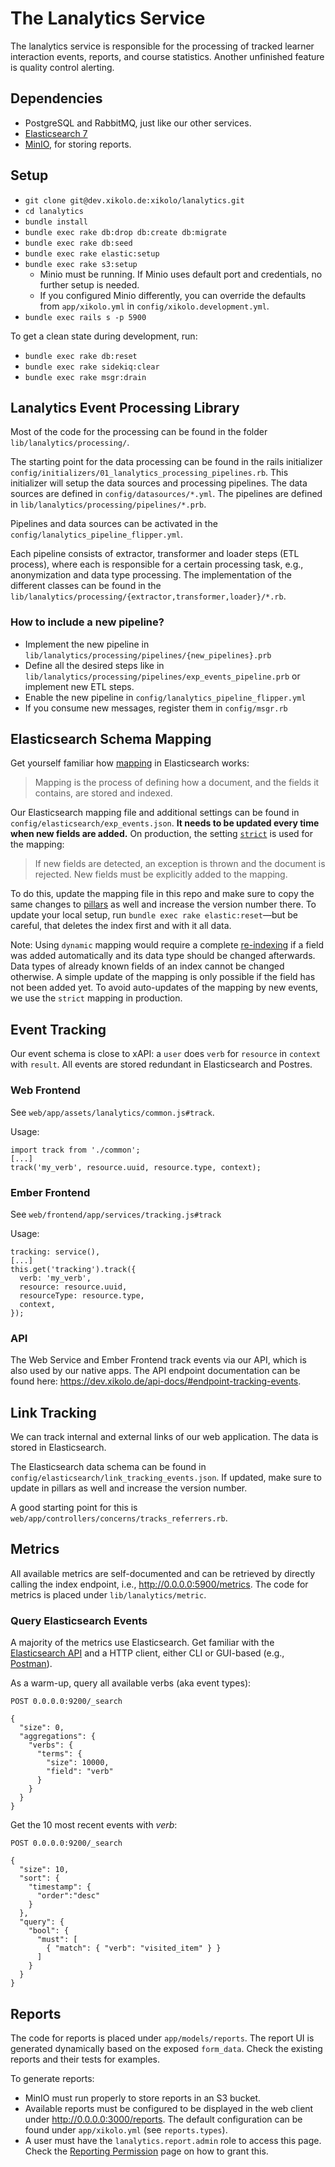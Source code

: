 # The Lanalytics Service

The lanalytics service is responsible for the processing of tracked learner interaction events, reports, and course statistics. Another unfinished feature is quality control alerting.

## Dependencies

* PostgreSQL and RabbitMQ, just like our other services.
* [Elasticsearch 7](https://www.elastic.co/guide/en/elasticsearch/reference/current/install-elasticsearch.html)
* [MinIO](https://github.com/minio/minio), for storing reports.

## Setup

* `git clone git@dev.xikolo.de:xikolo/lanalytics.git`
* `cd lanalytics`
* `bundle install`
* `bundle exec rake db:drop db:create db:migrate`
* `bundle exec rake db:seed`
* `bundle exec rake elastic:setup`
* `bundle exec rake s3:setup`
  * Minio must be running. If Minio uses default port and credentials, no further setup is needed.
  * If you configured Minio differently, you can override the defaults from `app/xikolo.yml` in `config/xikolo.development.yml`.
* `bundle exec rails s -p 5900`

To get a clean state during development, run:

* `bundle exec rake db:reset`
* `bundle exec rake sidekiq:clear`
* `bundle exec rake msgr:drain`

## Lanalytics Event Processing Library

Most of the code for the processing can be found in the folder `lib/lanalytics/processing/`.

The starting point for the data processing can be found in the rails initializer `config/initializers/01_lanalytics_processing_pipelines.rb`. This initializer will setup the data sources and processing pipelines. The data sources are defined in `config/datasources/*.yml`. The pipelines are defined in `lib/lanalytics/processing/pipelines/*.prb`.

Pipelines and data sources can be activated in the `config/lanalytics_pipeline_flipper.yml`.

Each pipeline consists of extractor, transformer and loader steps (ETL process), where each is responsible for a certain processing task, e.g., anonymization and data type processing. The implementation of the different classes can be found in the `lib/lanalytics/processing/{extractor,transformer,loader}/*.rb`.

### How to include a new pipeline?

* Implement the new pipeline in `lib/lanalytics/processing/pipelines/{new_pipelines}.prb`
* Define all the desired steps like in `lib/lanalytics/processing/pipelines/exp_events_pipeline.prb` or implement new ETL steps.
* Enable the new pipeline in `config/lanalytics_pipeline_flipper.yml`
* If you consume new messages, register them in `config/msgr.rb`

## Elasticsearch Schema Mapping

Get yourself familiar how [mapping](https://www.elastic.co/guide/en/elasticsearch/reference/current/mapping.html) in Elasticsearch works:

>Mapping is the process of defining how a document, and the fields it contains, are stored and indexed.

Our Elasticsearch mapping file and additional settings can be found in `config/elasticsearch/exp_events.json`. **It needs to be updated every time when new fields are added.** On production, the setting [`strict`](https://www.elastic.co/guide/en/elasticsearch/reference/current/dynamic.html#dynamic-parameters) is used for the mapping:

>If new fields are detected, an exception is thrown and the document is rejected. New fields must be explicitly added to the mapping.

To do this, update the mapping file in this repo and make sure to copy the same changes to [pillars](https://dev.xikolo.de/gitlab/devops/salt/xikolo/blob/main/pillar/site/default/includes/elasticsearch/template_exp.sls) as well and increase the version number there. To update your local setup, run `bundle exec rake elastic:reset`—but be careful, that deletes the index first and with it all data.

Note: Using `dynamic` mapping would require a complete [re-indexing](https://www.elastic.co/guide/en/elasticsearch/reference/current/docs-reindex.html) if a field was added automatically and its data type should be changed afterwards. Data types of already known fields of an index cannot be changed otherwise. A simple update of the mapping is only possible if the field has not been added yet. To avoid auto-updates of the mapping by new events, we use the `strict` mapping in production.

## Event Tracking

Our event schema is close to xAPI: a `user` does `verb` for `resource` in `context` with `result`. All events are stored redundant in Elasticsearch and Postres.

### Web Frontend

See `web/app/assets/lanalytics/common.js#track`.

Usage:
```
import track from './common';
[...]
track('my_verb', resource.uuid, resource.type, context);
```

### Ember Frontend

See `web/frontend/app/services/tracking.js#track`

Usage:
```
tracking: service(),
[...]
this.get('tracking').track({
  verb: 'my_verb',
  resource: resource.uuid,
  resourceType: resource.type,
  context,
});
```

### API

The Web Service and Ember Frontend track events via our API, which is also used by our native apps. The API endpoint documentation can be found here: https://dev.xikolo.de/api-docs/#endpoint-tracking-events.

## Link Tracking

We can track internal and external links of our web application. The data is stored in Elasticsearch.

The Elasticsearch data schema can be found in `config/elasticsearch/link_tracking_events.json`. If updated, make sure to update in pillars as well and increase the version number.

A good starting point for this is `web/app/controllers/concerns/tracks_referrers.rb`.

## Metrics

All available metrics are self-documented and can be retrieved by directly calling the index endpoint, i.e., http://0.0.0.0:5900/metrics. The code for metrics is placed under `lib/lanalytics/metric`.

### Query Elasticsearch Events

A majority of the metrics use Elasticsearch. Get familiar with the [Elasticsearch API](https://elastic.co/guide/en/elasticsearch/reference/current/rest-apis.html) and a HTTP client, either CLI or GUI-based (e.g., [Postman](https://www.postman.com/)).

As a warm-up, query all available verbs (aka event types):
```
POST 0.0.0.0:9200/_search

{
  "size": 0,
  "aggregations": {
    "verbs": {
      "terms": {
        "size": 10000,
        "field": "verb"
      }
    }
  }
}
```

Get the 10 most recent events with *verb*:
```
POST 0.0.0.0:9200/_search

{
  "size": 10,
  "sort": {
    "timestamp": {
      "order":"desc"
    }
  },
  "query": {
    "bool": {
      "must": [
        { "match": { "verb": "visited_item" } }
      ]
    }
  }
}
```

## Reports

The code for reports is placed under `app/models/reports`. The report UI is generated dynamically based on the exposed `form_data`. Check the existing reports and their tests for examples.

To generate reports:
* MinIO must run properly to store reports in an S3 bucket.
* Available reports must be configured to be displayed in the web client under http://0.0.0.0:3000/reports. The default configuration can be found under `app/xikolo.yml` (see `reports.types`).
* A user must have the `lanalytics.report.admin` role to access this page. Check the [Reporting Permission](https://ares.epic.hpi.uni-potsdam.de/epicjira/confluence/display/XIKOLO/Reporting+Permission) page on how to grant this.
